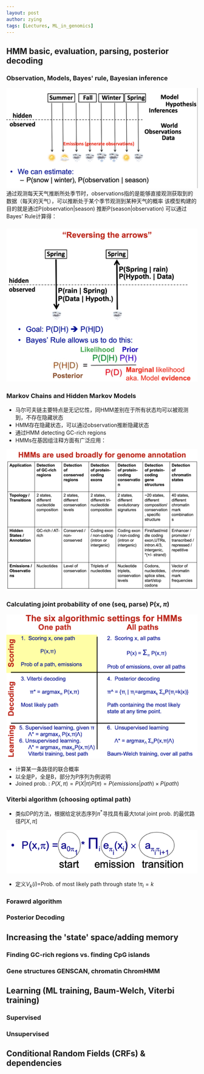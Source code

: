 ```yaml
---
layout: post
author: zying
tags: [Lectures, ML_in_genomics]
---
```


## HMM basic, evaluation, parsing, posterior decoding
### Observation, Models, Bayes' rule, Bayesian inference
![image.png](images/image_3.png)
通过观测每天天气推断所处季节时，observations指的是能够直接观测获取到的数据（每天的天气），可以推断处于某个季节观测到某种天气的概率
该模型构建的目的就是通过P(observation\|season) 推断P(season\|observation)
可以通过Bayes' Rule计算得：

### ![image.png](images/image_4.png)
### Markov Chains and Hidden Markov Models

- 马尔可夫链主要特点是无记忆性，同HMM差别在于所有状态均可以被观测到，不存在隐藏状态
- HMM存在隐藏状态，可以通过observation推断隐藏状态
- 通过HMM detecting GC-rich regions
- HMMs在基因组注释方面有广泛应用：

![image.png](images/image_5.png)
### Calculating joint probability of one (seq, parse) P(x, $\pi$)
![image.png](images/image_6.png)

- 计算某一条路径的联合概率
-  以全是P，全是B，部分为P序列为例说明
- Joined prob. : $P(X,\pi)=P(X|\pi)P(\pi)=P(emissions|path)\times P(path)$
### Viterbi algorithm (choosing optimal path)

- 类似DP的方法，根据给定状态序列$\pi^*$寻找具有最大total joint prob. 的最优路径$P[X,\pi]$

![image.png](images/image_7.png)

- 定义$V_k(i)=$Prob. of most likely path through state $!\pi_i=k$
### Forawrd algorithm

### Posterior Decoding
## Increasing the 'state' space/adding memory
### Finding GC-rich regions vs. finding CpG islands

### Gene structures GENSCAN, chromatin ChromHMM

## Learning (ML training, Baum-Welch, Viterbi training)
### Supervised

### Unsupervised
## Conditional Random Fields (CRFs) & dependencies

